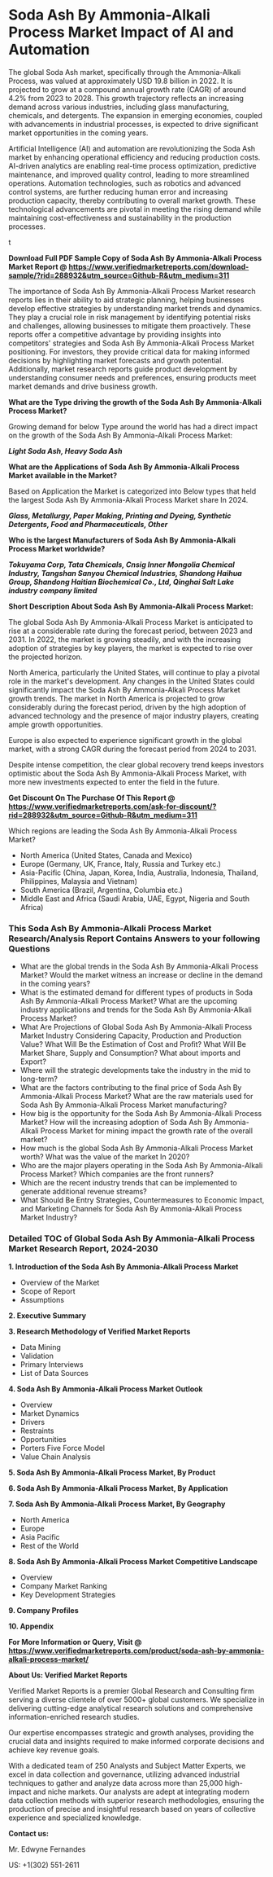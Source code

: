<meta name="title" content="Global Soda Ash By Ammonia-Alkali Process Market Impact of AI and Automation"><meta name="description" content="The global Soda Ash market, specifically through the Ammonia-Alkali Process, was valued at approximately USD 19.8 billion in 2022. It is projected to grow at a compoun"><meta name="title" content="Soda Ash By Ammonia-Alkali Process Market Size, Share, Scope, Trends, Growth, Opportunities, Analysis, Forecast"><h1>Soda Ash By Ammonia-Alkali Process Market Impact of AI and Automation</h1><p>The global Soda Ash market, specifically through the Ammonia-Alkali Process, was valued at approximately USD 19.8 billion in 2022. It is projected to grow at a compound annual growth rate (CAGR) of around 4.2% from 2023 to 2028. This growth trajectory reflects an increasing demand across various industries, including glass manufacturing, chemicals, and detergents. The expansion in emerging economies, coupled with advancements in industrial processes, is expected to drive significant market opportunities in the coming years.</p><p>Artificial Intelligence (AI) and automation are revolutionizing the Soda Ash market by enhancing operational efficiency and reducing production costs. AI-driven analytics are enabling real-time process optimization, predictive maintenance, and improved quality control, leading to more streamlined operations. Automation technologies, such as robotics and advanced control systems, are further reducing human error and increasing production capacity, thereby contributing to overall market growth. These technological advancements are pivotal in meeting the rising demand while maintaining cost-effectiveness and sustainability in the production processes.</p>t</p><p id="" class=""><strong>Download Full PDF Sample Copy of Soda Ash By Ammonia-Alkali Process Market Report @ <a href="https://www.verifiedmarketreports.com/download-sample/?rid=288932&utm_source=Github-R&utm_medium=311" target="_blank">https://www.verifiedmarketreports.com/download-sample/?rid=288932&utm_source=Github-R&utm_medium=311</a></strong></p><p>The importance of&nbsp;Soda Ash By Ammonia-Alkali Process Market research reports lies in their ability to aid strategic planning, helping businesses develop effective strategies by understanding market trends and dynamics. They play a crucial role in risk management by identifying potential risks and challenges, allowing businesses to mitigate them proactively. These reports offer a competitive advantage by providing insights into competitors' strategies and Soda Ash By Ammonia-Alkali Process Market positioning. For investors, they provide critical data for making informed decisions by highlighting market forecasts and growth potential. Additionally, market research reports guide product development by understanding consumer needs and preferences, ensuring products meet market demands and drive business growth.</p><p><strong>What are the&nbsp;Type driving the growth of the Soda Ash By Ammonia-Alkali Process Market?</strong></p><p id="" class="">Growing demand for below Type around the world has had a direct impact on the growth of the Soda Ash By Ammonia-Alkali Process Market:</p><em><strong>Light Soda Ash, Heavy Soda Ash</strong></em></p><strong>What are the&nbsp;Applications&nbsp;of Soda Ash By Ammonia-Alkali Process Market available in the Market?</strong></p><p id="" class="">Based on Application the Market is categorized into Below types that held the largest Soda Ash By Ammonia-Alkali Process Market share In 2024.</p><em><strong>Glass, Metallurgy, Paper Making, Printing and Dyeing, Synthetic Detergents, Food and Pharmaceuticals, Other</strong></em></p><strong>Who is the largest Manufacturers of Soda Ash By Ammonia-Alkali Process Market worldwide?</strong></p><p><em><strong>Tokuyama Corp, Tata Chemicals, Cnsig Inner Mongolia Chemical Industry, Tangshan Sanyou Chemical Industries, Shandong Haihua Group, Shandong Haitian Biochemical Co., Ltd, Qinghai Salt Lake industry company limited</strong></em></p><p id="" class=""><strong>Short Description About Soda Ash By Ammonia-Alkali Process Market:</strong></p><p>The global Soda Ash By Ammonia-Alkali Process Market is anticipated to rise at a considerable rate during the forecast period, between 2023 and 2031. In 2022, the market is growing steadily, and with the increasing adoption of strategies by key players, the market is expected to rise over the projected horizon.</p><p>North America, particularly the United States, will continue to play a pivotal role in the market's development. Any changes in the United States could significantly impact the Soda Ash By Ammonia-Alkali Process Market growth trends. The market in North America is projected to grow considerably during the forecast period, driven by the high adoption of advanced technology and the presence of major industry players, creating ample growth opportunities.</p><p>Europe is also expected to experience significant growth in the global market, with a strong CAGR during the forecast period from 2024 to 2031.</p><p>Despite intense competition, the clear global recovery trend keeps investors optimistic about the Soda Ash By Ammonia-Alkali Process Market, with more new investments expected to enter the field in the future.</p><p id="" class=""><strong>Get Discount On The Purchase Of This Report @ <a href="https://www.verifiedmarketreports.com/ask-for-discount/?rid=288932&utm_source=Github-R&utm_medium=311" target="_blank">https://www.verifiedmarketreports.com/ask-for-discount/?rid=288932&utm_source=Github-R&utm_medium=311</a></strong></p>Which regions are leading the Soda Ash By Ammonia-Alkali Process Market?</p><ul><li>North America (United States, Canada and Mexico)</li><li>Europe (Germany, UK, France, Italy, Russia and Turkey etc.)</li><li>Asia-Pacific (China, Japan, Korea, India, Australia, Indonesia, Thailand, Philippines, Malaysia and Vietnam)</li><li>South America (Brazil, Argentina, Columbia etc.)</li><li>Middle East and Africa (Saudi Arabia, UAE, Egypt, Nigeria and South Africa)</li></ul><h3 id="" class="">This Soda Ash By Ammonia-Alkali Process Market Research/Analysis Report Contains Answers to your following Questions</h3><ul><li>What are the global trends in the Soda Ash By Ammonia-Alkali Process Market? Would the market witness an increase or decline in the demand in the coming years?</li><li>What is the estimated demand for different types of products in Soda Ash By Ammonia-Alkali Process Market? What are the upcoming industry applications and trends for the Soda Ash By Ammonia-Alkali Process Market?</li><li>What Are Projections of Global Soda Ash By Ammonia-Alkali Process Market Industry Considering Capacity, Production and Production Value? What Will Be the Estimation of Cost and Profit? What Will Be Market Share, Supply and Consumption? What about imports and Export?</li><li>Where will the strategic developments take the industry in the mid to long-term?</li><li>What are the factors contributing to the final price of Soda Ash By Ammonia-Alkali Process Market? What are the raw materials used for Soda Ash By Ammonia-Alkali Process Market manufacturing?</li><li>How big is the opportunity for the Soda Ash By Ammonia-Alkali Process Market? How will the increasing adoption of Soda Ash By Ammonia-Alkali Process Market for mining impact the growth rate of the overall market?</li><li>How much is the global Soda Ash By Ammonia-Alkali Process Market worth? What was the value of the market In 2020?</li><li>Who are the major players operating in the Soda Ash By Ammonia-Alkali Process Market? Which companies are the front runners?</li><li>Which are the recent industry trends that can be implemented to generate additional revenue streams?</li><li>What Should Be Entry Strategies, Countermeasures to Economic Impact, and Marketing Channels for Soda Ash By Ammonia-Alkali Process Market Industry?</li></ul><h3 id="" class="">Detailed TOC of Global Soda Ash By Ammonia-Alkali Process Market Research Report, 2024-2030</h3><p id="" class=""><strong>1. Introduction of the Soda Ash By Ammonia-Alkali Process Market</strong></p><ul><li>Overview of the Market</li><li>Scope of Report</li><li>Assumptions</li></ul><p id="" class=""><strong>2. Executive Summary</strong></p><p id="" class=""><strong>3. Research Methodology of Verified Market Reports</strong></p><ul><li>Data Mining</li><li>Validation</li><li>Primary Interviews</li><li>List of Data Sources</li></ul><p id="" class=""><strong>4. Soda Ash By Ammonia-Alkali Process Market Outlook</strong></p><ul><li>Overview</li><li>Market Dynamics</li><li>Drivers</li><li>Restraints</li><li>Opportunities</li><li>Porters Five Force Model</li><li>Value Chain Analysis</li></ul><p id="" class=""><strong>5. Soda Ash By Ammonia-Alkali Process Market, By Product</strong></p><p id="" class=""><strong>6. Soda Ash By Ammonia-Alkali Process Market, By Application</strong></p><p id="" class=""><strong>7. Soda Ash By Ammonia-Alkali Process Market, By Geography</strong></p><ul><li>North America</li><li>Europe</li><li>Asia Pacific</li><li>Rest of the World</li></ul><p id="" class=""><strong>8. Soda Ash By Ammonia-Alkali Process Market Competitive Landscape</strong></p><ul><li>Overview</li><li>Company Market Ranking</li><li>Key Development Strategies</li></ul><p id="" class=""><strong>9. Company Profiles</strong></p><p id="" class=""><strong>10. Appendix</strong></p><p id="" class=""><strong>For More Information or Query, Visit @ <a href="https://www.verifiedmarketreports.com/product/soda-ash-by-ammonia-alkali-process-market/" target="_blank">https://www.verifiedmarketreports.com/product/soda-ash-by-ammonia-alkali-process-market/</a></strong></p><p id="" class=""><strong>About Us: Verified Market Reports</strong></p><p id="" class="">Verified Market Reports is a premier Global Research and Consulting firm serving a diverse clientele of over 5000+ global customers. We specialize in delivering cutting-edge analytical research solutions and comprehensive information-enriched research studies.</p><p id="" class="">Our expertise encompasses strategic and growth analyses, providing the crucial data and insights required to make informed corporate decisions and achieve key revenue goals.</p><p id="" class="">With a dedicated team of 250 Analysts and Subject Matter Experts, we excel in data collection and governance, utilizing advanced industrial techniques to gather and analyze data across more than 25,000 high-impact and niche markets. Our analysts are adept at integrating modern data collection methods with superior research methodologies, ensuring the production of precise and insightful research based on years of collective experience and specialized knowledge.</p><p id="" class=""><strong>Contact us:</strong></p><p id="" class="">Mr. Edwyne Fernandes</p><p id="" class="">US: +1(302) 551-2611</p>